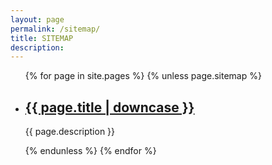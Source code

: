 ```yaml
---
layout: page
permalink: /sitemap/
title: SITEMAP
description: 
---
```


<ul class="post-list">
{% for page in site.pages %}
    {% unless page.sitemap %}
        <!-- initial for loop content goes here-->
    <li>
        <h2><a class="poem-title" href="{{ page.url | prepend: site.baseurl }}">{{ page.title | downcase }}</a></h2>
      <p class="post-meta">{{ page.description }}</p>
      </li>
       {% endunless %}
{% endfor %}
</ul>
